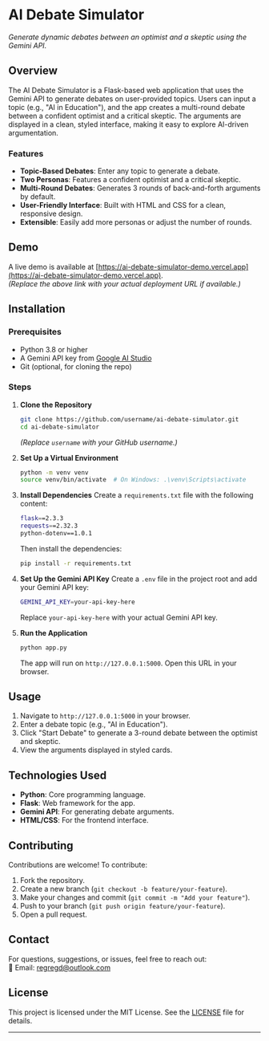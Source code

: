 # AI Debate Simulator

*Generate dynamic debates between an optimist and a skeptic using the Gemini API.*

## Overview

The AI Debate Simulator is a Flask-based web application that uses the Gemini API to generate debates on user-provided topics. Users can input a topic (e.g., "AI in Education"), and the app creates a multi-round debate between a confident optimist and a critical skeptic. The arguments are displayed in a clean, styled interface, making it easy to explore AI-driven argumentation.

### Features
- **Topic-Based Debates**: Enter any topic to generate a debate.
- **Two Personas**: Features a confident optimist and a critical skeptic.
- **Multi-Round Debates**: Generates 3 rounds of back-and-forth arguments by default.
- **User-Friendly Interface**: Built with HTML and CSS for a clean, responsive design.
- **Extensible**: Easily add more personas or adjust the number of rounds.

## Demo
A live demo is available at [https://ai-debate-simulator-demo.vercel.app](https://ai-debate-simulator-demo.vercel.app).  
*(Replace the above link with your actual deployment URL if available.)*

## Installation

### Prerequisites
- Python 3.8 or higher
- A Gemini API key from [Google AI Studio](https://aistudio.google.com/)
- Git (optional, for cloning the repo)

### Steps
1. **Clone the Repository**
   ```bash
   git clone https://github.com/username/ai-debate-simulator.git
   cd ai-debate-simulator
   ```
   *(Replace `username` with your GitHub username.)*

2. **Set Up a Virtual Environment**
   ```bash
   python -m venv venv
   source venv/bin/activate  # On Windows: .\venv\Scripts\activate
   ```

3. **Install Dependencies**
   Create a `requirements.txt` file with the following content:
   ```bash
   flask==2.3.3
   requests==2.32.3
   python-dotenv==1.0.1
   ```
   Then install the dependencies:
   ```bash
   pip install -r requirements.txt
   ```

4. **Set Up the Gemini API Key**
   Create a `.env` file in the project root and add your Gemini API key:
   ```bash
   GEMINI_API_KEY=your-api-key-here
   ```
   Replace `your-api-key-here` with your actual Gemini API key.

5. **Run the Application**
   ```bash
   python app.py
   ```
   The app will run on `http://127.0.0.1:5000`. Open this URL in your browser.

## Usage
1. Navigate to `http://127.0.0.1:5000` in your browser.
2. Enter a debate topic (e.g., "AI in Education").
3. Click "Start Debate" to generate a 3-round debate between the optimist and skeptic.
4. View the arguments displayed in styled cards.

## Technologies Used
- **Python**: Core programming language.
- **Flask**: Web framework for the app.
- **Gemini API**: For generating debate arguments.
- **HTML/CSS**: For the frontend interface.

## Contributing
Contributions are welcome! To contribute:
1. Fork the repository.
2. Create a new branch (`git checkout -b feature/your-feature`).
3. Make your changes and commit (`git commit -m "Add your feature"`).
4. Push to your branch (`git push origin feature/your-feature`).
5. Open a pull request.

## Contact
For questions, suggestions, or issues, feel free to reach out:  
📧 Email: [regregd@outlook.com](mailto:regregd@outlook.com)

## License
This project is licensed under the MIT License. See the [LICENSE](LICENSE) file for details.

---

